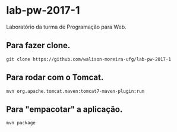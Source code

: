 # lab-pw-2017-1
Laboratório da turma de Programação para Web.

## Para fazer clone.

`
git clone https://github.com/walison-moreira-ufg/lab-pw-2017-1
`
## Para rodar com o Tomcat.

`
mvn org.apache.tomcat.maven:tomcat7-maven-plugin:run
`

## Para "empacotar" a aplicação.

`
mvn package
`

